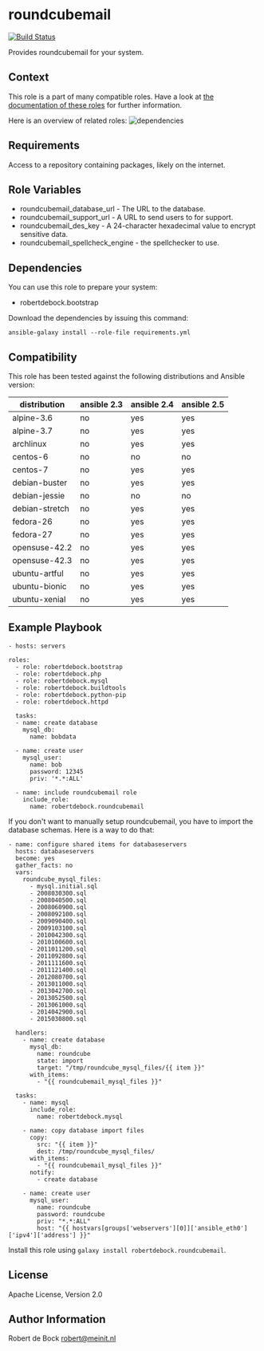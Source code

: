 roundcubemail
=========

[![Build Status](https://travis-ci.org/robertdebock/ansible-role-roundcubemail.svg?branch=master)](https://travis-ci.org/robertdebock/ansible-role-roundcubemail)

Provides roundcubemail for your system.

Context
--------
This role is a part of many compatible roles. Have a look at [the documentation of these roles](https://robertdebock.nl/) for further information.

Here is an overview of related roles:
![dependencies](https://raw.githubusercontent.com/robertdebock/robertdebock.github.io/artifacts/roundcubemail.png "Dependency")

Requirements
------------

Access to a repository containing packages, likely on the internet.

Role Variables
--------------

- roundcubemail_database_url - The URL to the database.
- roundcubemail_support_url - A URL to send users to for support.
- roundcubemail_des_key - A 24-character hexadecimal value to encrypt sensitive data.
- roundcubemail_spellcheck_engine - the spellchecker to use.

Dependencies
------------

You can use this role to prepare your system:

- robertdebock.bootstrap

Download the dependencies by issuing this command:
```
ansible-galaxy install --role-file requirements.yml
```

Compatibility
-------------

This role has been tested against the following distributions and Ansible version:

|distribution|ansible 2.3|ansible 2.4|ansible 2.5|
|------------|-----------|-----------|-----------|
|alpine-3.6|no|yes|yes|
|alpine-3.7|no|yes|yes|
|archlinux|no|yes|yes|
|centos-6|no|no|no|
|centos-7|no|yes|yes|
|debian-buster|no|yes|yes|
|debian-jessie|no|no|no|
|debian-stretch|no|yes|yes|
|fedora-26|no|yes|yes|
|fedora-27|no|yes|yes|
|opensuse-42.2|no|yes|yes|
|opensuse-42.3|no|yes|yes|
|ubuntu-artful|no|yes|yes|
|ubuntu-bionic|no|yes|yes|
|ubuntu-xenial|no|yes|yes|

Example Playbook
----------------

```
- hosts: servers

roles:
  - role: robertdebock.bootstrap
  - role: robertdebock.php
  - role: robertdebock.mysql
  - role: robertdebock.buildtools
  - role: robertdebock.python-pip
  - role: robertdebock.httpd

  tasks:
  - name: create database
    mysql_db:
      name: bobdata

  - name: create user
    mysql_user:
      name: bob
      password: 12345
      priv: '*.*:ALL'

  - name: include roundcubemail role
    include_role:    
      name: robertdebock.roundcubemail
```

If you don't want to manually setup roundcubemail, you have to import the database schemas. Here is a way to do that:
```
- name: configure shared items for databaseservers
  hosts: databaseservers
  become: yes
  gather_facts: no
  vars:
    roundcube_mysql_files:
      - mysql.initial.sql
      - 2008030300.sql
      - 2008040500.sql
      - 2008060900.sql
      - 2008092100.sql
      - 2009090400.sql
      - 2009103100.sql
      - 2010042300.sql
      - 2010100600.sql
      - 2011011200.sql
      - 2011092800.sql
      - 2011111600.sql
      - 2011121400.sql
      - 2012080700.sql
      - 2013011000.sql
      - 2013042700.sql
      - 2013052500.sql
      - 2013061000.sql
      - 2014042900.sql
      - 2015030800.sql

  handlers:
    - name: create database
      mysql_db:
        name: roundcube
        state: import
        target: "/tmp/roundcube_mysql_files/{{ item }}"
      with_items:
        - "{{ roundcubemail_mysql_files }}"

  tasks:
    - name: mysql
      include_role:
        name: robertdebock.mysql

    - name: copy database import files
      copy:
        src: "{{ item }}"
        dest: /tmp/roundcube_mysql_files/
      with_items:
        - "{{ roundcubemail_mysql_files }}"
      notify:
        - create database

    - name: create user
      mysql_user:
        name: roundcube
        password: roundcube
        priv: "*.*:ALL"
        host: "{{ hostvars[groups['webservers'][0]]['ansible_eth0']['ipv4']['address'] }}"

```

Install this role using `galaxy install robertdebock.roundcubemail`.

License
-------

Apache License, Version 2.0

Author Information
------------------

Robert de Bock <robert@meinit.nl>
